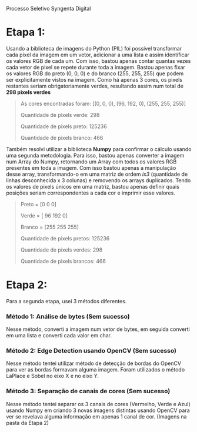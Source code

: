 Processo Seletivo Syngenta Digital

# Etapa 1:

Usando a biblioteca de imagens do Python (PIL) foi possível transformar cada pixel da imagem em um vetor, adicionar a uma lista e assim identificar os valores RGB de cada um.
Com isso, bastou apenas contar quantas vezes cada vetor de pixel se repete durante toda a imagem.
Bastou apenas fixar os valores RGB do preto (0, 0, 0) e do branco (255, 255, 255) que podem ser explicitamente vistos na imagem. Como há apenas 3 cores,
os pixels restantes seriam obrigatoriamente verdes, resultando assim num total de **298 pixels verdes**

><p>As cores encontradas foram:  [(0, 0, 0), (96, 192, 0), (255, 255, 255)]</p>
><p>Quantidade de pixels verde:  298</p>
><p>Quantidade de pixels preto:  125236</p>
><p>Quantidade de pixels branco:  466</p>


Também resolvi utilizar a biblioteca **Numpy** para confirmar o cálculo usando uma segunda metodologia.
Para isso, bastou apenas converter a imagem num Array do Numpy, retornando um Array com todos os valores RGB presentes em toda a imagem.
Com isso bastou apenas a manipulação desse array, transformando-o em uma matriz de ordem _ix3_ (quantidade de linhas desconhecida x 3 colunas) e removendo os arrays duplicados.
Tendo os valores de pixels únicos em uma matriz, bastou apenas definir quais posições seriam correspondentes a cada cor e imprimir esse valores.
><p>Preto  =  [0 0 0]</p>
><p>Verde  =  [ 96 192   0]</p>
><p>Branco =  [255 255 255]</p>
><p>Quantidade de pixels pretos:   125236</p>
><p>Quantidade de pixels verdes:   298</p>
><p>Quantidade de pixels brancos:  466</p>

# Etapa 2:
Para a segunda etapa, usei 3 métodos diferentes.

### Método 1: Análise de bytes (Sem sucesso)
Nesse método, converti a imagem num vetor de bytes, em seguida converti em uma lista e converti cada valor em char.

### Método 2: Edge Detection usando OpenCV (Sem sucesso)
Nesse método tentei utilizar método de detecção de bordas do OpenCV para ver as bordas formavam alguma imagem.
Foram utilizados o método LaPlace e Sobel no eixo X e no eixo Y.

### Método 3: Separação de canais de cores (Sem sucesso)
Nesse método tentei separar os 3 canais de cores (Vermelho, Verde e Azul) usando Numpy em criando 3 novas imagens distintas usando OpenCV para ver se revelava alguma informação em apenas 1 canal de cor. (Imagens na pasta da Etapa 2)
